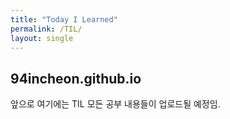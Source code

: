 ```yaml
---
title: "Today I Learned"
permalink: /TIL/
layout: single
---
```


## 94incheon.github.io 

앞으로 여기에는 TIL 모든 공부 내용들이 업로드될 예정임.